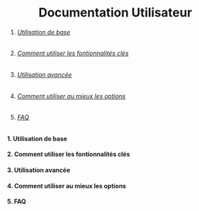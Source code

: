 # <center>Documentation Utilisateur</center>

<!-- vscode-markdown-toc -->

1. ###### [Utilisation de base](#1-Utilisation-de-basel)
2. ###### [Comment utiliser les fontionnalités clés](#2-Comment-utiliser-les-fontionnalités-clés)
3. ###### [Utilisation avancée](#4-Utilisation-avancée)
4. ###### [Comment utiliser au mieux les options](#5-Comment-utiliser-au-mieux-les-options)
5. ###### [FAQ](#6-FAQ)

<!-- vscode-markdown-toc -->

#### 1. <a name='Utilisation de base'></a>**Utilisation de base**
#### 2. <a name='Comment-utiliser-les-fontionnalités-clés'></a>**Comment utiliser les fontionnalités clés**
#### 3. <a name='Utilisation-avancée'></a>**Utilisation avancée**
#### 4. <a name='Comment-utiliser-au-mieux-les-options'></a>**Comment utiliser au mieux les options**
#### 5. <a name='FAQ'></a>**FAQ**
